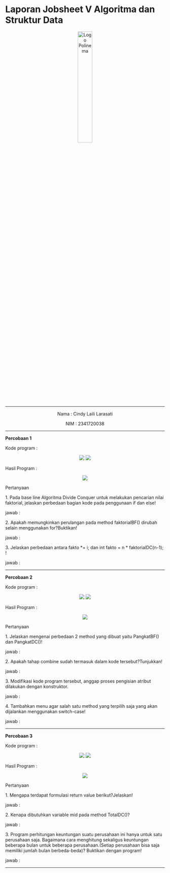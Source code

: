 # Laporan Jobsheet V Algoritma dan Struktur Data
<p align="center">
   <img src="https://static.wikia.nocookie.net/logopedia/images/8/8a/Politeknik_Negeri_Malang.png/revision/latest?cb=20190922202558 " alt="Logo Polinema" width="30%"> 
</p>
<hr>
<p align="center">Nama : Cindy Laili Larasati</p>
<p align="center">NIM : 2341720038</p>
<hr>
<b>Percobaan 1</b>
<p>Kode program :</p>
<p align="center">
    <img src="Gambar/KodePercobaan1.png">
    <img src="Gambar/KodePercobaan1_Main.png">
</p>
<p>Hasil Program :</p>
<p align="center">
    <img src="Gambar/HasilPercobaan1.png">
</p>
<p>Pertanyaan</p>
<p>1. Pada base line Algoritma Divide Conquer untuk melakukan pencarian nilai faktorial, jelaskan
perbedaan bagian kode pada penggunaan if dan else!</p>
<p>jawab :</p>
<p>2. Apakah memungkinkan perulangan pada method faktorialBF() dirubah selain menggunakan
for?Buktikan!</p>
<p>jawab :</p>
<p>3. Jelaskan perbedaan antara fakto *= i; dan int fakto = n * faktorialDC(n-1); !</p>
<p>jawab :</p>
<hr>
<b>Percobaan 2</b>
<p>Kode program :</p>
<p align="center">
    <img src="Gambar/KodePercobaan2.png">
    <img src="Gambar/KodePercobaan2_Main.png">
</p>
<p>Hasil Program :</p>
<p align="center">
    <img src="Gambar/HasilPercobaan2.png">
</p>
<p>Pertanyaan</p>
<p>1. Jelaskan mengenai perbedaan 2 method yang dibuat yaitu PangkatBF() dan PangkatDC()!</p>
<p>jawab :</p>
<p>2. Apakah tahap combine sudah termasuk dalam kode tersebut?Tunjukkan!</p>
<p>jawab :</p>
<p>3. Modifikasi kode program tersebut, anggap proses pengisian atribut dilakukan dengan
konstruktor.</p>
<p>jawab :</p>
<p>4. Tambahkan menu agar salah satu method yang terpilih saja yang akan dijalankan menggunakan
switch-case!</p>
<p>jawab :</p>
<hr>
<b>Percobaan 3</b>
<p>Kode program :</p>
<p align="center">
    <img src="Gambar/KodePercobaan3.png">
    <img src="Gambar/KodePercobaan3_Main.png">
</p>
<p>Hasil Program :</p>
<p align="center">
    <img src="Gambar/HasilPercobaan3.png">
</p>
<p>Pertanyaan</p>
<p>1. Mengapa terdapat formulasi return value berikut?Jelaskan!</p>
<p>jawab :</p>
<p>2. Kenapa dibutuhkan variable mid pada method TotalDC()?</p>
<p>jawab :</p>
<p>3. Program perhitungan keuntungan suatu perusahaan ini hanya untuk satu perusahaan saja.
Bagaimana cara menghitung sekaligus keuntungan beberapa bulan untuk beberapa
perusahaan.(Setiap perusahaan bisa saja memiliki jumlah bulan berbeda-beda)? Buktikan
dengan program!</p>
<p>jawab :</p>
<hr>